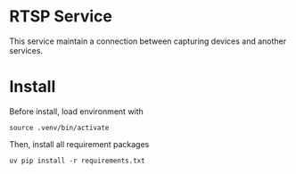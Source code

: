 # RTSP Service

This service maintain a connection between capturing devices and another services.

# Install

Before install, load environment with

```
source .venv/bin/activate
```

Then, install all requirement packages

```
uv pip install -r requirements.txt
```
